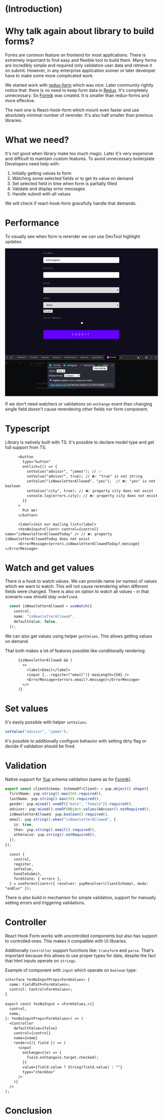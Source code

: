 # (Introduction)

# Why talk again about library to build forms?
Forms are common feature on frontend for most applications. 
There is extremely important to find easy and flexible tool to build them.
Many forms are incredibly simple and required only validation user data and retrieve it on submit.
However, in any enterprise application sooner or later developer have to make some more complicated work.

We started work with [redux-form](https://redux-form.com/) which was nice.
Later community rightly notice that: there is no need to keep form data in [Redux](https://redux.js.org/). 
It's completely unnecessary.
So [Formik](https://formik.org/) was created. It is smaller than redux-forms and more effective.

The next one is React-hook-form which mount even faster and use absolutely minimal number of rerender.
It's also half smaller than previous libraries. 

# What we need?
It's not good when library make too much magic. 
Later it's very expensive and difficult to maintain custom features. 
To avoid unnecessary boilerplate Developers need help with: 
1. Initially getting values to form
2. Watching some selected fields or to get its value on demand
3. Set selected field in time when form is partially filled
4. Validate and display error messages
5. Handle submit with all values

We will check if  react-hook-form gracefully handle that demands.

# Performance
To visually see when form is rerender we can use DevTool highlight updates.

![DevTools/Profiler tab/Highlight option](public/profiler-highlight-updates-option.png)

If we don't need watchers or validations on `onChange` event 
than changing single field doesn't cause rerendering other fields nor form component.

# Typescript
Library is natively built with TS. It's possible to declare model type and get full support from TS.
```tsx
      <button
        type="button"
        onClick={() => {
          setValue("advisor", "james"); // ✅
          setValue("advisor", true); // ❌: "true" is not string
          setValue("isNewsletterAllowed", "yes");  // ❌: "yes" is not boolean
          setValue("city", true); // ❌: property city does not exist
          console.log(errors.city); // ❌: property city does not exist
        }}
      >
        Put me!
      </button>
```
```tsx
      <label>Join our mailing list</label>
      <YesNoInput<Client> control={control} name="isNewsletterAllowedToday" /> // ❌: property isNewsletterAllowedToday does not exist
      <ErrorMessage>{errors.isNewsletterAllowedToday?.message}</ErrorMessage>
```

# Watch and get values
There is a hook to watch values. We can provide name (or names) of values which we want to watch.
This will not cause rerendering when different fields were changed. 
There is also on option to watch all values - in that scenario `name` should stay `undefined`.
```typescript
  const isNewsletterAllowed = useWatch({
    control,
    name: "isNewsletterAllowed",
    defaultValue: false,
  });
```

We can also get values using helper `getValues`. This allows getting values on demand.

That both makes a lot of features possible like conditionally rendering:
```tsx
      {isNewsletterAllowed && (
        <>
          <label>Email</label>
          <input {...register("email")} maxLength={50} />
          <ErrorMessage>{errors.email?.message}</ErrorMessage>
        </>
      )}
```

# Set values
It's easily possible with helper `setValues`.
```typescript
setValue("advisor", "james");
```
It's possible to additionally configure behavior with setting dirty flag or decide if validation should be fired. 

# Validation
Native support for [Yup](https://github.com/jquense/yup) schema validation (same as for [Formik](https://formik.org/)).
```typescript
export const clientSchema: SchemaOf<Client> = yup.object().shape({
  firstName: yup.string().max(50).required(),
  lastName: yup.string().max(50).required(),
  gender: yup.mixed().oneOf(["male", "female"]).required(),
  advisor: yup.mixed().oneOf(Object.values(Advisor)).notRequired(),
  isNewsletterAllowed: yup.boolean().required(),
  email: yup.string().when("isNewsletterAllowed", {
    is: true,
    then: yup.string().email().required(),
    otherwise: yup.string().notRequired(),
  }),
});
```
```tsx
  const {
    control,
    register,
    setValue,
    handleSubmit,
    formState: { errors },
  } = useForm<Client>({ resolver: yupResolver(clientSchema), mode: "onBlur" });
```

There is also build in mechanism for simple validation, support for manually setting  errors and triggering validations. 

# Controller
React Hook Form works with uncontrolled components but also has support to controlled ones.
This makes it compatible with UI libraries.

Additionally `Controller` support functions like: `transform` and `parse`.
That's important because this allows to use proper types for data, despite the fact that html inputs operate on `strings`.

Example of component with `input` which operate on `boolean` type:
```tsx
interface YesNoInputProps<FormValues> {
  name: FieldPath<FormValues>;
  control: Control<FormValues>;
}

export const YesNoInput = <FormValues,>({
  control,
  name,
}: YesNoInputProps<FormValues>) => (
  <Controller
    defaultValue={false}
    control={control}
    name={name}
    render={({ field }) => (
      <input
        onChange={(e) => {
          field.onChange(e.target.checked);
        }}
        value={field.value ? String(field.value) : ""}
        type="checkbox"
      />
    )}
  />
);
```


# Conclusion
